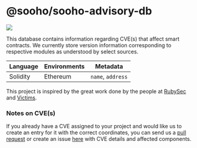 @sooho/sooho-advisory-db
==
<img src="https://img.shields.io/badge/swc--compatible-yes-brightgreen.svg"/>

This database contains information regarding CVE(s) that affect smart contracts. We currently store version information corresponding to respective modules as understood by select sources.

|Language|Environments|Metadata|
|--------|-------------|--------|
|Solidity|Ethereum|`name`, `address`|

This project is inspired by the great work done by the people at [RubySec](http://rubysec.github.io/) and [Victims](https://blog.victi.ms/).

### Notes on CVE(s)
If you already have a CVE assigned to your project and would like us to create an entry for it with the correct coordinates, you can send us a [pull request](https://help.github.com/articles/using-pull-requests) or create an issue [here](https://github.com/soohoio/sooho/issues) with CVE details and affected components.

